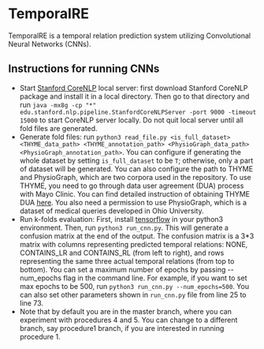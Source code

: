 # TemporalRE
TemporalRE is a temporal relation prediction system utilizing Convolutional Neural Networks (CNNs). 

## Instructions for running CNNs
* Start [Stanford CoreNLP](https://stanfordnlp.github.io/CoreNLP/index.html) local server: first download Stanford CoreNLP package and install it in a local directory. Then go to that directory and run `java -mx8g -cp "*" edu.stanford.nlp.pipeline.StanfordCoreNLPServer -port 9000 -timeout 15000` to start CoreNLP server locally. Do not quit local server until all fold files are generated.
* Generate fold files: run `python3 read_file.py <is_full_dataset> <THYME_data_path> <THYME_annotation_path> <PhysioGraph_data_path> <PhysioGraph_annotation_path>`. You can configure if generating the whole dataset by setting `is_full_dataset` to be `T`; otherwise, only a part of dataset will be generated. You can also configure the path to THYME and PhysioGraph, which are two corpora used in the repository. To use THYME, you need to go through data user agreement (DUA) process with Mayo Clinic. You can find detailed instruction of obtaining THYME DUA [here](https://clear.colorado.edu/TemporalWiki/index.php/Main_Page#Getting_access_to_the_THYME_corpus_and_gold_standard_annotations). You also need a permission to use PhysioGraph, which is a dataset of medical queries developed in Ohio University. 
* Run k-folds evaluation: First, install [tensorflow](https://www.tensorflow.org/) in your python3 environment. Then, run `python3 run_cnn.py`. This will generate a confusion matrix at the end of the output. The confusion matrix is a 3*3 matrix with columns representing predicted temporal relations: NONE, CONTAINS_LR and CONTAINS_RL (from left to right), and rows representing the same three actual temporal relations (from top to bottom). You can set a maximum number of epochs by passing --num_epochs flag in the command line. For example, if you want to set max epochs to be 500, run `python3 run_cnn.py --num_epochs=500`. You can also set other parameters shown in `run_cnn.py` file from line 25 to line 73.
* Note that by default you are in the master branch, where you can experiment with procedures 4 and 5. You can change to a different branch, say procedure1 branch, if you are interested in running procedure 1.

